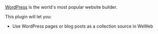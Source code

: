 <a href="https://wordpress.com/" target="_blank" class="ww-editor-link">WordPress</a> is the world's most popular website builder.

This plugin will let you:

- Use WordPress pages or blog posts as a collection source in WeWeb
